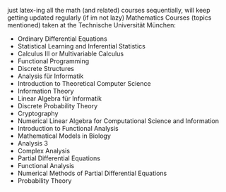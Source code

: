 just latex-ing all the math (and related) courses sequentially, will keep getting updated regularly (if im not lazy)
Mathematics Courses (topics mentioned) taken at the Technische Universität München:
- Ordinary Differential Equations
- Statistical Learning and Inferential Statistics
- Calculus III or Multivariable Calculus
- Functional Programming
- Discrete Structures
- Analysis für Informatik
- Introduction to Theoretical Computer Science
- Information Theory
- Linear Algebra für Informatik
- Discrete Probability Theory
- Cryptography
- Numerical Linear Algebra for Computational Science and Information
- Introduction to Functional Analysis
- Mathematical Models in Biology
- Analysis 3
- Complex Analysis
- Partial Differential Equations
- Functional Analysis
- Numerical Methods of Partial Differential Equations
- Probability Theory
  


